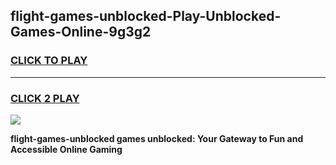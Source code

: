 
## flight-games-unblocked-Play-Unblocked-Games-Online-9g3g2
<h3>
<a href="https://premium76.site?title=flight-games-unblocked&ref=24A">CLICK TO PLAY</a></h3>
<hr>

<h3>
<a href="https://premium76.site?title=flight-games-unblocked&ref=24A">CLICK 2 PLAY</a>
  
</h3>

<a href="https://premium76.site?title=flight-games-unblocked&ref=24A"><img src="https://clearcache.store/games.png"></a>


**flight-games-unblocked games unblocked: Your Gateway to Fun and Accessible Online Gaming**

